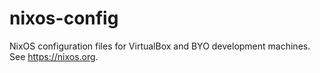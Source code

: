 # nixos-config

NixOS configuration files for VirtualBox and BYO development machines. See https://nixos.org.






